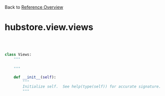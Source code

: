 
Back to [Reference Overview](https://github.com/pyrustic/hubstore/blob/master/docs/reference/README.md#readme)

# hubstore.view.views



<br>


```python

class Views:
    """
    
    """

    def __init__(self):
        """
        Initialize self.  See help(type(self)) for accurate signature.
        """

```

